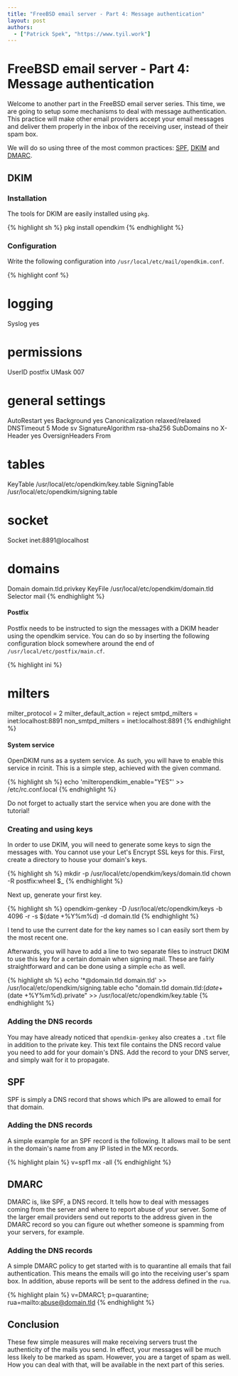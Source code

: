 ```yaml
---
title: "FreeBSD email server - Part 4: Message authentication"
layout: post
authors:
  - ["Patrick Spek", "https://www.tyil.work"]
---
```


# FreeBSD email server - Part 4: Message authentication
Welcome to another part in the FreeBSD email server series. This time, we are
going to setup some mechanisms to deal with message authentication. This
practice will make other email providers accept your email messages and deliver
them properly in the inbox of the receiving user, instead of their spam box.

We will do so using three of the most common practices: [SPF][spf],
[DKIM][dkim] and [DMARC][dmarc].

## DKIM
### Installation
The tools for DKIM are easily installed using `pkg`.

{% highlight sh %}
pkg install opendkim
{% endhighlight %}

### Configuration
Write the following configuration into `/usr/local/etc/mail/opendkim.conf`.

{% highlight conf %}
# logging
Syslog  yes

# permissions
UserID  postfix
UMask   007

# general settings
AutoRestart         yes
Background          yes
Canonicalization    relaxed/relaxed
DNSTimeout          5
Mode                sv
SignatureAlgorithm  rsa-sha256
SubDomains          no
X-Header            yes
OversignHeaders     From

# tables
KeyTable      /usr/local/etc/opendkim/key.table
SigningTable  /usr/local/etc/opendkim/signing.table

# socket
Socket  inet:8891@localhost

# domains
Domain    domain.tld.privkey
KeyFile   /usr/local/etc/opendkim/domain.tld
Selector  mail
{% endhighlight %}

#### Postfix
Postfix needs to be instructed to sign the messages with a DKIM header using
the opendkim service. You can do so by inserting the following configuration
block somewhere around the end of `/usr/local/etc/postfix/main.cf`.

{% highlight ini %}
# milters
milter_protocol = 2
milter_default_action = reject
smtpd_milters =
    inet:localhost:8891
    non_smtpd_milters =
    inet:localhost:8891
{% endhighlight %}

#### System service
OpenDKIM runs as a system service. As such, you will have to enable this
service in rcinit. This is a simple step, achieved with the given command.

{% highlight sh %}
echo 'milteropendkim_enable="YES"' >> /etc/rc.conf.local
{% endhighlight %}

Do not forget to actually start the service when you are done with the
tutorial!

### Creating and using keys
In order to use DKIM, you will need to generate some keys to sign the messages
with. You cannot use your Let's Encrypt SSL keys for this. First, create a
directory to house your domain's keys.

{% highlight sh %}
mkdir -p /usr/local/etc/opendkim/keys/domain.tld
chown -R postfix:wheel $_
{% endhighlight %}

Next up, generate your first key.

{% highlight sh %}
opendkim-genkey -D /usr/local/etc/opendkim/keys -b 4096 -r -s $(date +%Y%m%d) -d domain.tld
{% endhighlight %}

I tend to use the current date for the key names so I can easily sort them by
the most recent one.

Afterwards, you will have to add a line to two separate files to instruct DKIM
to use this key for a certain domain when signing mail. These are fairly
straightforward and can be done using a simple `echo` as well.

{% highlight sh %}
echo '*@domain.tld  domain.tld' >> /usr/local/etc/opendkim/signing.table
echo "domain.tld  domain.tld:$(date +%Y%m%d):/usr/local/etc/opendkim/keys/domain.tld/$(date +%Y%m%d).private" >> /usr/local/etc/opendkim/key.table
{% endhighlight %}

### Adding the DNS records
You may have already noticed that `opendkim-genkey` also creates a `.txt` file
in addition to the private key. This text file contains the DNS record value
you need to add for your domain's DNS. Add the record to your DNS server, and
simply wait for it to propagate.

## SPF
SPF is simply a DNS record that shows which IPs are allowed to email for that
domain.

### Adding the DNS records
A simple example for an SPF record is the following. It allows mail to be sent
in the domain's name from any IP listed in the MX records.

{% highlight plain %}
v=spf1 mx -all
{% endhighlight %}

## DMARC
DMARC is, like SPF, a DNS record. It tells how to deal with messages coming
from the server and where to report abuse of your server. Some of the larger
email providers send out reports to the address given in the DMARC record so
you can figure out whether someone is spamming from your servers, for example.

### Adding the DNS records
A simple DMARC policy to get started with is to quarantine all emails that fail
authentication. This means the emails will go into the receiving user's spam
box. In addition, abuse reports will be sent to the address defined in the
`rua`.

{% highlight plain %}
v=DMARC1; p=quarantine; rua=mailto:abuse@domain.tld
{% endhighlight %}

## Conclusion
These few simple measures will make receiving servers trust the authenticity of
the mails you send. In effect, your messages will be much less likely to be
marked as spam.  However, you are a target of spam as well. How you can deal
with that, will be available in the next part of this series.

[dkim]: http://www.dkim.org/
[dmarc]: http://dmarc.org/
[spf]: https://en.wikipedia.org/wiki/Sender_Policy_Framework

